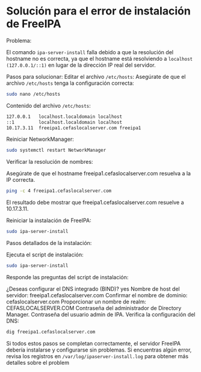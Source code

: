 # Solución para el error de instalación de FreeIPA

Problema:

El comando `ipa-server-install` falla debido a que la resolución del hostname no es correcta, ya que el hostname está resolviendo a `localhost (127.0.0.1/::1)` en lugar de la dirección IP real del servidor.

Pasos para solucionar:
Editar el archivo `/etc/hosts`:
Asegúrate de que el archivo `/etc/hosts` tenga la configuración correcta:

```bash
sudo nano /etc/hosts
```

Contenido del archivo `/etc/hosts`:

```bash
127.0.0.1   localhost.localdomain localhost
::1         localhost.localdomain localhost
10.17.3.11  freeipa1.cefaslocalserver.com freeipa1
```

Reiniciar NetworkManager:

```bash
sudo systemctl restart NetworkManager
```

Verificar la resolución de nombres:

Asegúrate de que el hostname freeipa1.cefaslocalserver.com resuelva a la IP correcta.

```bash
ping -c 4 freeipa1.cefaslocalserver.com
```
El resultado debe mostrar que freeipa1.cefaslocalserver.com resuelve a 10.17.3.11.

Reiniciar la instalación de FreeIPA:

```bash
sudo ipa-server-install
```

Pasos detallados de la instalación:

Ejecuta el script de instalación:

```bash
sudo ipa-server-install
```

Responde las preguntas del script de instalación:

¿Deseas configurar el DNS integrado (BIND)? yes
Nombre de host del servidor: freeipa1.cefaslocalserver.com
Confirmar el nombre de dominio: cefaslocalserver.com
Proporcionar un nombre de realm: CEFASLOCALSERVER.COM
Contraseña del administrador de Directory Manager.
Contraseña del usuario admin de IPA.
Verifica la configuración del DNS:

```bash
dig freeipa1.cefaslocalserver.com
```

Si todos estos pasos se completan correctamente, el servidor FreeIPA debería instalarse y configurarse sin problemas. Si encuentras algún error, revisa los registros en `/var/log/ipaserver-install.log` para obtener más detalles sobre el problem